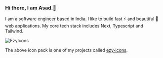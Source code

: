 ### Hi there, I am Asad.👋
I am a software engineer based in India. I like to build fast ⚡ and beautiful 🎨 web applications. My core tech stack includes Next, Typescript and Tailwind.

![EzyIcons](https://ezy-icons.vercel.app/skills?icons=html,css,typescript,javascript,nextjs-dark,tailwindcss-dark,nodejs-dark,git,github-dark,figma-light&perLine=15)

The above icon pack is one of my projects called [ezy-icons](https://github.com/asyncasad/ezy-icons).

